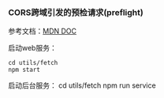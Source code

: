 
### CORS跨域引发的预检请求(preflight)

参考文档：[MDN DOC](https://developer.mozilla.org/zh-CN/docs/Web/HTTP/Access_control_CORS)

启动web服务：
```
cd utils/fetch
npm start
```
启动后台服务：
cd utils/fetch
npm run service
